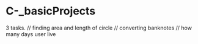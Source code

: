 # C-_basicProjects
3 tasks. // finding area and length of circle // converting banknotes // how many days user live
